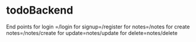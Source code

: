 # todoBackend
End points 
for login =/login
for signup=/register
for notes=/notes
for create notes=/notes/create
for update=notes/update
for delete=notes/delete
